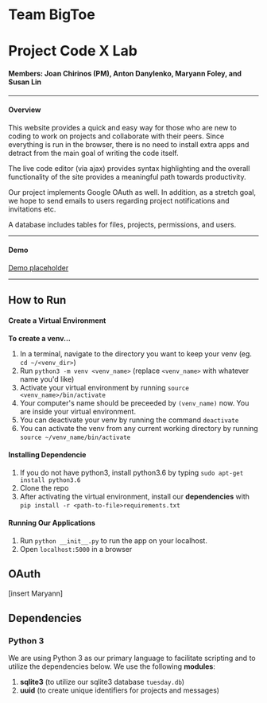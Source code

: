 # Team BigToe
# Project Code X Lab
#### Members: Joan Chirinos (PM), Anton Danylenko, Maryann Foley, and Susan Lin
---
#### Overview
This website provides a quick and easy way for those who are new to coding to work on projects and collaborate with their peers. Since everything is run in the browser, there is no need to install extra apps and detract from the main goal of writing the code itself.

The live code editor (via ajax) provides syntax highlighting and the overall functionality of the site provides a meaningful path towards productivity.

Our project implements Google OAuth as well. In addition, as a stretch goal, we hope to send emails to users regarding project notifications and invitations etc.

A database includes tables for files, projects, permissions, and users.

---
#### Demo
[Demo placeholder](https://youtu.be/dQw4w9WgXcQ)

---
## How to Run
#### Create a Virtual Environment
__To create a venv...__
1. In a terminal, navigate to the directory you want to keep your venv (eg. `cd ~/<venv_dir>`)
2. Run `python3 -m venv <venv_name>` (replace `<venv_name>` with whatever name you'd like)
3. Activate your virtual environment by running `source <venv_name>/bin/activate`
4. Your computer's name should be preceeded by `(venv_name)` now. You are inside your virtual environment.
5. You can deactivate your venv by running the command `deactivate`
6. You can activate the venv from any current working directory by running `source ~/venv_name/bin/activate`

#### Installing Dependencie
1. If you do not have python3, install python3.6 by typing `sudo apt-get install python3.6`
2. Clone the repo
3. After activating the virtual environment,
install our __dependencies__ with `pip install -r <path-to-file>requirements.txt`

#### Running Our Applications
1. Run `python __init__.py` to run the app on your localhost.
2. Open `localhost:5000` in a browser

## OAuth
[insert Maryann]

## Dependencies
### Python 3
We are using Python 3 as our primary language to facilitate scripting and to utilize the dependencies below.
We use the following __modules__:
1. __sqlite3__ (to utilize our sqlite3 database `tuesday.db`)
2. __uuid__ (to create unique identifiers for projects and messages)
